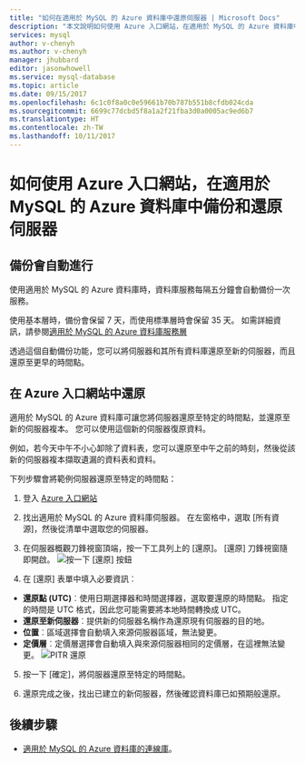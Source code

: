 ```yaml
---
title: "如何在適用於 MySQL 的 Azure 資料庫中還原伺服器 | Microsoft Docs"
description: "本文說明如何使用 Azure 入口網站，在適用於 MySQL 的 Azure 資料庫中還原伺服器。"
services: mysql
author: v-chenyh
ms.author: v-chenyh
manager: jhubbard
editor: jasonwhowell
ms.service: mysql-database
ms.topic: article
ms.date: 09/15/2017
ms.openlocfilehash: 6c1c0f8a0c0e59661b70b787b551b8cfdb024cda
ms.sourcegitcommit: 6699c77dcbd5f8a1a2f21fba3d0a0005ac9ed6b7
ms.translationtype: HT
ms.contentlocale: zh-TW
ms.lasthandoff: 10/11/2017
---
```

# <a name="how-to-back-up-and-restore-a-server-in-azure-database-for-mysql-by-using-the-azure-portal"></a>如何使用 Azure 入口網站，在適用於 MySQL 的 Azure 資料庫中備份和還原伺服器

## <a name="backup-happens-automatically"></a>備份會自動進行
使用適用於 MySQL 的 Azure 資料庫時，資料庫服務每隔五分鐘會自動備份一次服務。 

使用基本層時，備份會保留 7 天，而使用標準層時會保留 35 天。 如需詳細資訊，請參閱[適用於 MySQL 的 Azure 資料庫服務層](concepts-service-tiers.md)

透過這個自動備份功能，您可以將伺服器和其所有資料庫還原至新的伺服器，而且還原至更早的時間點。

## <a name="restore-in-the-azure-portal"></a>在 Azure 入口網站中還原
適用於 MySQL 的 Azure 資料庫可讓您將伺服器還原至特定的時間點，並還原至新的伺服器複本。 您可以使用這個新的伺服器復原資料。 

例如，若今天中午不小心卸除了資料表，您可以還原至中午之前的時刻，然後從該新的伺服器複本擷取遺漏的資料表和資料。

下列步驟會將範例伺服器還原至特定的時間點：

1. 登入 [Azure 入口網站](https://portal.azure.com/)

2. 找出適用於 MySQL 的 Azure 資料庫伺服器。 在左窗格中，選取 [所有資源]，然後從清單中選取您的伺服器。

3.  在伺服器概觀刀鋒視窗頂端，按一下工具列上的 [還原]。 [還原] 刀鋒視窗隨即開啟。
![按一下 [還原] 按鈕](./media/howto-restore-server-portal/click-restore-button.png)

4. 在 [還原] 表單中填入必要資訊︰

- **還原點 (UTC)**︰使用日期選擇器和時間選擇器，選取要還原的時間點。 指定的時間是 UTC 格式，因此您可能需要將本地時間轉換成 UTC。
- **還原至新伺服器**︰提供新的伺服器名稱作為還原現有伺服器的目的地。
- **位置**︰區域選擇會自動填入來源伺服器區域，無法變更。
- **定價層**︰定價層選擇會自動填入與來源伺服器相同的定價層，在這裡無法變更。 
![PITR 還原](./media/howto-restore-server-portal/pitr-restore.png)

5. 按一下 [確定]，將伺服器還原至特定的時間點。 

6. 還原完成之後，找出已建立的新伺服器，然後確認資料庫已如預期般還原。

## <a name="next-steps"></a>後續步驟
- [適用於 MySQL 的 Azure 資料庫的連線庫](concepts-connection-libraries.md)。